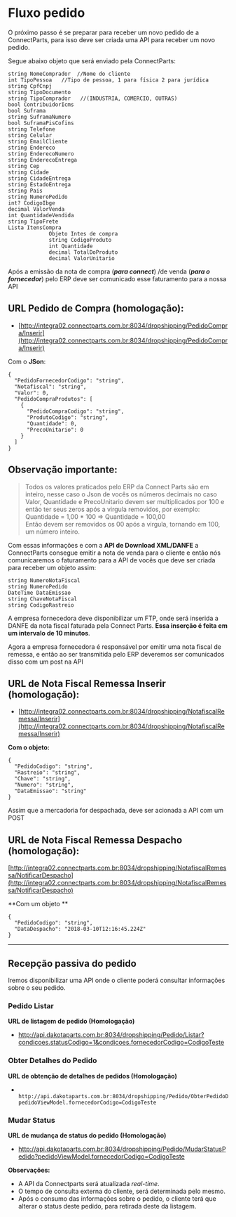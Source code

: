 # Fluxo pedido

O próximo passo é se preparar para receber um novo pedido de a ConnectParts, para isso deve ser criada uma API para receber um novo pedido.

Segue abaixo objeto que será enviado pela ConnectParts:

```text
string NomeComprador  //Nome do cliente
int TipoPessoa   //Tipo de pessoa, 1 para física 2 para jurídica
string CpfCnpj  
string TipoDocumento
string TipoComprador   //(INDUSTRIA, COMERCIO, OUTRAS)
bool ContribuidorIcms 
bool Suframa 
string SuframaNumero 
bool SuframaPisCofins 
string Telefone 
string Celular 
string EmailCliente 
string Endereco 
string EnderecoNumero 
string EnderecoEntrega 
string Cep 
string Cidade 
string CidadeEntrega 
string EstadoEntrega 
string Pais 
string NumeroPedido 
int? CodigoIbge 
decimal ValorVenda 
int QuantidadeVendida 
string TipoFrete 
Lista ItensCompra 
             Objeto Intes de compra
             string CodigoProduto 
             int Quantidade     
             decimal TotalDoProduto 
             decimal ValorUnitario
```

Após a emissão da nota de compra \(_**para connect**_\) /de venda \(_**para o fornecedor**_\) pelo ERP deve ser comunicado esse faturamento para a nossa API

## **URL Pedido de Compra \(homologação\):**

* [http://integra02.connectparts.com.br:8034/dropshipping/PedidoCompra/Inserir](http://integra02.connectparts.com.br:8034/dropshipping/PedidoCompra/Inserir)

Com o **JSon**:

```text
{
  "PedidoFornecedorCodigo": "string",
  "Notafiscal": "string",
  "Valor": 0,
  "PedidoCompraProdutos": [
    {
      "PedidoCompraCodigo": "string",
      "ProdutoCodigo": "string",
      "Quantidade": 0,
      "PrecoUnitario": 0
    }
  ]
}
```

## **Observação importante:**

> Todos os valores praticados pelo ERP da Connect Parts são em inteiro, nesse caso o Json de vocês os números decimais no caso Valor, Quantidade e PrecoUnitario devem ser multiplicados por 100 e então ter seus zeros após a virgula removidos, por exemplo:  
> Quantidade = 1,00 \* 100 =&gt; Quantidade = 100,00  
> Então devem ser removidos os 00 após a virgula, tornando em 100, um número inteiro.

Com essas informações e com a **API de Download XML/DANFE** a ConnectParts consegue emitir a nota de venda para o cliente e então nós comunicaremos o faturamento para a API de vocês que deve ser criada para receber um objeto assim:

```text
string NumeroNotaFiscal
string NumeroPedido
DateTime DataEmissao
string ChaveNotaFiscal 
string CodigoRastreio
```

A empresa fornecedora deve disponibilizar um FTP, onde será inserida a DANFE da nota fiscal faturada pela Connect Parts. **Essa inserção é feita em um intervalo de 10 minutos**.

Agora a empresa fornecedora é responsável por emitir uma nota fiscal de remessa, e então ao ser transmitida pelo ERP deveremos ser comunicados disso com um post na API

## **URL de Nota Fiscal Remessa Inserir \(homologação\):**

* [http://integra02.connectparts.com.br:8034/dropshipping/NotafiscalRemessa/Inserir](http://integra02.connectparts.com.br:8034/dropshipping/NotafiscalRemessa/Inserir)

**Com o objeto:**

```text
{
  "PedidoCodigo": "string",
  "Rastreio": "string",
  "Chave": "string",
  "Numero": "string",
  "DataEmissao": "string"
}
```

Assim que a mercadoria for despachada, deve ser acionada a API com um POST

## **URL de Nota Fiscal Remessa Despacho \(homologação\):**

[http://integra02.connectparts.com.br:8034/dropshipping/NotafiscalRemessa/NotificarDespacho](http://integra02.connectparts.com.br:8034/dropshipping/NotafiscalRemessa/NotificarDespacho)

**Com um objeto **

```text
{
  "PedidoCodigo": "string",
  "DataDespacho": "2018-03-10T12:16:45.224Z"
}
```

---

## Recepção passiva do pedido

Iremos disponibilizar uma API onde o cliente poderá consultar informações sobre o seu pedido. 

### Pedido Listar

**URL de listagem de pedido (Homologação)**

- http://api.dakotaparts.com.br:8034/dropshipping/Pedido/Listar?condicoes.statusCodigo=1&condicoes.fornecedorCodigo=CodigoTeste

### Obter Detalhes do Pedido

**URL de obtenção de detalhes de pedidos (Homologação)**
-             http://api.dakotaparts.com.br:8034/dropshipping/Pedido/ObterPedidoDetalhes?pedidoViewModel.fornecedorCodigo=CodigoTeste

### Mudar Status

**URL de mudança de status do pedido (Homologação)**
- http://api.dakotaparts.com.br:8034/dropshipping/Pedido/MudarStatusPedido?pedidoViewModel.fornecedorCodigo=CodigoTeste

**Observações:**

- A API da Connectparts será atualizada _real-time_.
- O tempo de consulta externa do cliente, será determinada pelo mesmo.
- Após o consumo das informações sobre o pedido, o cliente terá que alterar o status deste pedido, para retirada deste da listagem.
